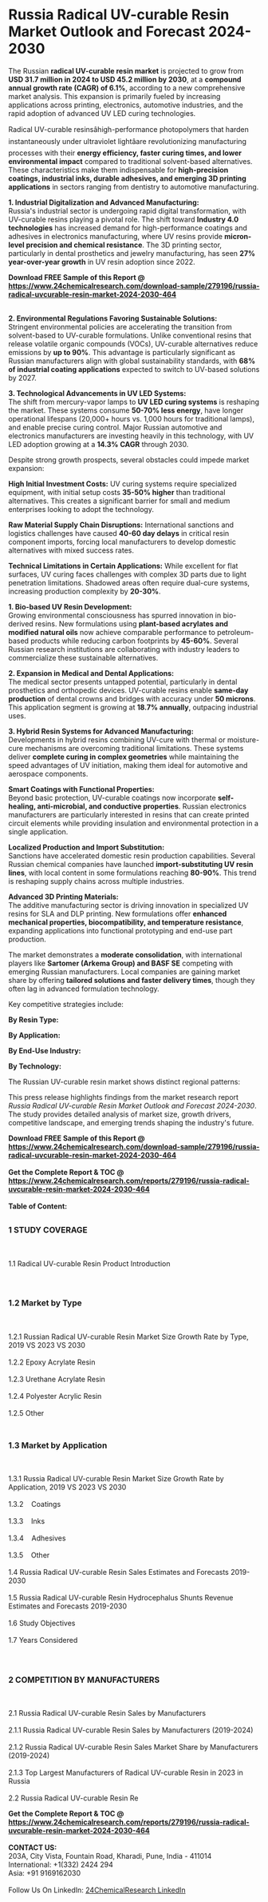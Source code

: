 <h1>Russia Radical UV-curable Resin Market Outlook and Forecast 2024-2030</h1><p>The Russian <strong>radical UV-curable resin market</strong> is projected to grow from <strong>USD 31.7 million in 2024 to USD 45.2 million by 2030</strong>, at a <strong>compound annual growth rate (CAGR) of 6.1%</strong>, according to a new comprehensive market analysis. This expansion is primarily fueled by increasing applications across printing, electronics, automotive industries, and the rapid adoption of advanced UV LED curing technologies.</p><p>Radical UV-curable resinsâhigh-performance photopolymers that harden instantaneously under ultraviolet lightâare revolutionizing manufacturing processes with their <strong>energy efficiency, faster curing times, and lower environmental impact</strong> compared to traditional solvent-based alternatives. These characteristics make them indispensable for <strong>high-precision coatings, industrial inks, durable adhesives, and emerging 3D printing applications</strong> in sectors ranging from dentistry to automotive manufacturing.</p><p><strong>1. Industrial Digitalization and Advanced Manufacturing:</strong><br>
Russia's industrial sector is undergoing rapid digital transformation, with UV-curable resins playing a pivotal role. The shift toward <strong>Industry 4.0 technologies</strong> has increased demand for high-performance coatings and adhesives in electronics manufacturing, where UV resins provide <strong>micron-level precision and chemical resistance</strong>. The 3D printing sector, particularly in dental prosthetics and jewelry manufacturing, has seen <strong>27% year-over-year growth</strong> in UV resin adoption since 2022.</p><div><b>Download FREE Sample of this Report @ 
            <a href="https://www.24chemicalresearch.com/download-sample/279196/russia-radical-uvcurable-resin-market-2024-2030-464">
            https://www.24chemicalresearch.com/download-sample/279196/russia-radical-uvcurable-resin-market-2024-2030-464</a></b></div><br><p><strong>2. Environmental Regulations Favoring Sustainable Solutions:</strong><br>
Stringent environmental policies are accelerating the transition from solvent-based to UV-curable formulations. Unlike conventional resins that release volatile organic compounds (VOCs), UV-curable alternatives reduce emissions by <strong>up to 90%</strong>. This advantage is particularly significant as Russian manufacturers align with global sustainability standards, with <strong>68% of industrial coating applications</strong> expected to switch to UV-based solutions by 2027.</p><p><strong>3. Technological Advancements in UV LED Systems:</strong><br>
The shift from mercury-vapor lamps to <strong>UV LED curing systems</strong> is reshaping the market. These systems consume <strong>50-70% less energy</strong>, have longer operational lifespans (20,000+ hours vs. 1,000 hours for traditional lamps), and enable precise curing control. Major Russian automotive and electronics manufacturers are investing heavily in this technology, with UV LED adoption growing at a <strong>14.3% CAGR</strong> through 2030.</p><p>Despite strong growth prospects, several obstacles could impede market expansion:</p><p><strong>High Initial Investment Costs:</strong> UV curing systems require specialized equipment, with initial setup costs <strong>35-50% higher</strong> than traditional alternatives. This creates a significant barrier for small and medium enterprises looking to adopt the technology.</p><p><strong>Raw Material Supply Chain Disruptions:</strong> International sanctions and logistics challenges have caused <strong>40-60 day delays</strong> in critical resin component imports, forcing local manufacturers to develop domestic alternatives with mixed success rates.</p><p><strong>Technical Limitations in Certain Applications:</strong> While excellent for flat surfaces, UV curing faces challenges with complex 3D parts due to light penetration limitations. Shadowed areas often require dual-cure systems, increasing production complexity by <strong>20-30%</strong>.</p><p><strong>1. Bio-based UV Resin Development:</strong><br>
Growing environmental consciousness has spurred innovation in bio-derived resins. New formulations using <strong>plant-based acrylates and modified natural oils</strong> now achieve comparable performance to petroleum-based products while reducing carbon footprints by <strong>45-60%</strong>. Several Russian research institutions are collaborating with industry leaders to commercialize these sustainable alternatives.</p><p><strong>2. Expansion in Medical and Dental Applications:</strong><br>
The medical sector presents untapped potential, particularly in dental prosthetics and orthopedic devices. UV-curable resins enable <strong>same-day production</strong> of dental crowns and bridges with accuracy under <strong>50 microns</strong>. This application segment is growing at <strong>18.7% annually</strong>, outpacing industrial uses.</p><p><strong>3. Hybrid Resin Systems for Advanced Manufacturing:</strong><br>
Developments in hybrid resins combining UV-cure with thermal or moisture-cure mechanisms are overcoming traditional limitations. These systems deliver <strong>complete curing in complex geometries</strong> while maintaining the speed advantages of UV initiation, making them ideal for automotive and aerospace components.</p><p><strong>Smart Coatings with Functional Properties:</strong><br>
    Beyond basic protection, UV-curable coatings now incorporate <strong>self-healing, anti-microbial, and conductive properties</strong>. Russian electronics manufacturers are particularly interested in resins that can create printed circuit elements while providing insulation and environmental protection in a single application.</p><p><strong>Localized Production and Import Substitution:</strong><br>
    Sanctions have accelerated domestic resin production capabilities. Several Russian chemical companies have launched <strong>import-substituting UV resin lines</strong>, with local content in some formulations reaching <strong>80-90%</strong>. This trend is reshaping supply chains across multiple industries.</p><p><strong>Advanced 3D Printing Materials:</strong><br>
    The additive manufacturing sector is driving innovation in specialized UV resins for SLA and DLP printing. New formulations offer <strong>enhanced mechanical properties, biocompatibility, and temperature resistance</strong>, expanding applications into functional prototyping and end-use part production.</p><p>The market demonstrates a <strong>moderate consolidation</strong>, with international players like <strong>Sartomer (Arkema Group) and BASF SE</strong> competing with emerging Russian manufacturers. Local companies are gaining market share by offering <strong>tailored solutions and faster delivery times</strong>, though they often lag in advanced formulation technology.</p><p>Key competitive strategies include:</p><p><strong>By Resin Type:</strong></p><p><strong>By Application:</strong></p><p><strong>By End-Use Industry:</strong></p><p><strong>By Technology:</strong></p><p>The Russian UV-curable resin market shows distinct regional patterns:</p><p>This press release highlights findings from the market research report <em>Russia Radical UV-curable Resin Market Outlook and Forecast 2024-2030</em>. The study provides detailed analysis of market size, growth drivers, competitive landscape, and emerging trends shaping the industry's future.</p><div><b>Download FREE Sample of this Report @ 
            <a href="https://www.24chemicalresearch.com/download-sample/279196/russia-radical-uvcurable-resin-market-2024-2030-464">
            https://www.24chemicalresearch.com/download-sample/279196/russia-radical-uvcurable-resin-market-2024-2030-464</a></b></div><br><div><b>Get the Complete Report & TOC @ 
            <a href="https://www.24chemicalresearch.com/reports/279196/russia-radical-uvcurable-resin-market-2024-2030-464">
            https://www.24chemicalresearch.com/reports/279196/russia-radical-uvcurable-resin-market-2024-2030-464</a></b></div><br>
            <b>Table of Content:</b><p><h2><span style="font-size:16px"><strong>1 STUDY COVERAGE</strong></span></h2><br />
<p>1.1 Radical UV-curable Resin Product Introduction</p><br />
<h2><span style="font-size:16px"><strong>1.2 Market by Type</strong></span></h2><br />
<p>1.2.1 Russian Radical UV-curable Resin Market Size Growth Rate by Type, 2019 VS 2023 VS 2030<br /><br />
1.2.2 Epoxy Acrylate Resin&nbsp;&nbsp; &nbsp;<br /><br />
1.2.3 Urethane Acrylate Resin<br /><br />
1.2.4 Polyester Acrylic Resin<br /><br />
1.2.5 Other<br /><br />
<h2><span style="font-size:16px"><strong>1.3 Market by Application</strong></span></h2><br />
<p>1.3.1 Russia Radical UV-curable Resin Market Size Growth Rate by Application, 2019 VS 2023 VS 2030<br /><br />
1.3.2&nbsp;&nbsp; &nbsp;Coatings<br /><br />
1.3.3&nbsp;&nbsp; &nbsp;Inks<br /><br />
1.3.4&nbsp;&nbsp; &nbsp;Adhesives<br /><br />
1.3.5&nbsp;&nbsp; &nbsp;Other<br /><br />
1.4 Russia Radical UV-curable Resin Sales Estimates and Forecasts 2019-2030<br /><br />
1.5 Russia Radical UV-curable Resin Hydrocephalus Shunts Revenue Estimates and Forecasts 2019-2030<br /><br />
1.6 Study Objectives<br /><br />
1.7 Years Considered</p><br />
<h2><span style="font-size:16px"><strong>2 COMPETITION BY MANUFACTURERS</strong></span></h2><br />
<p>2.1 Russia Radical UV-curable Resin Sales by Manufacturers<br /><br />
2.1.1 Russia Radical UV-curable Resin Sales by Manufacturers (2019-2024)<br /><br />
2.1.2 Russia Radical UV-curable Resin Sales Market Share by Manufacturers (2019-2024)<br /><br />
2.1.3 Top Largest Manufacturers of Radical UV-curable Resin in 2023 in Russia<br /><br />
2.2 Russia Radical UV-curable Resin Re</p><div><b>Get the Complete Report & TOC @ 
            <a href="https://www.24chemicalresearch.com/reports/279196/russia-radical-uvcurable-resin-market-2024-2030-464">
            https://www.24chemicalresearch.com/reports/279196/russia-radical-uvcurable-resin-market-2024-2030-464</a></b></div><br><b>CONTACT US:</b><br>
            203A, City Vista, Fountain Road, Kharadi, Pune, India - 411014<br>
            International: +1(332) 2424 294<br>
            Asia: +91 9169162030 <br><br>
            Follow Us On LinkedIn: <a href="https://www.linkedin.com/company/24chemicalresearch/">24ChemicalResearch LinkedIn</a>